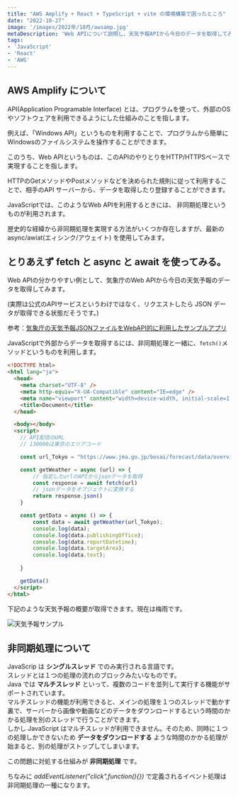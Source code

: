 ```yaml
---
title: "AWS Amplify + React + TypeScript + vite の環境構築で困ったところ"
date: "2022-10-27"
image: '/images/2022年/10月/awsamp.jpg'
metaDescription: 'Web APIについて説明し、天気予報APIから今日のデータを取得してみます'
tags: 
- 'JavaScript'
- 'React'
- 'AWS'
---
```


## AWS Amplify について

<red>API(Application Programable Interface)</red> とは、プログラムを使って、外部のOSやソフトウェアを利用できるようにした仕組みのことを指します。

例えば、「Windows API」というものを利用することで、プログラムから簡単にWindowsのファイルシステムを操作することができます。

このうち、<red><bold>Web API</bold></red>というものは、このAPIのやりとりをHTTP/HTTPSベースで実現することを指します。

HTTPの<yellow>Getメソッド</yellow>や<yellow>Postメソッド</yellow>などを決められた規則に従って利用することで、相手の<yellow>API サーバー</yellow>から、データを取得したり登録することができます。


JavaScriptでは、このようなWeb APIを利用するときには、 <red>非同期処理</red>というものが利用されます。

歴史的な経緯から非同期処理を実現する方法がいくつか存在しますが、最新の<red>async/awiat(エィシンク/アウェイト)</red> を使用してみます。

## とりあえず fetch と async と await を使ってみる。

Web APIの分かりやすい例として、気象庁のWeb APIから今日の天気予報のデータを取得してみます。

(実際は公式のAPIサービスというわけではなく、リクエストしたら JSON データが取得できる状態だそうです。)

参考：[気象庁の天気予報JSONファイルをWebAPI的に利用したサンプルアプリ](https://anko.education/apps/weather_api)


JavaScriptで外部からデータを取得するには、非同期処理と一緒に、<code>fetch()</code>メソッドというものを利用します。


```html
<!DOCTYPE html>
<html lang="ja">
  <head>
    <meta charset="UTF-8" />
    <meta http-equiv="X-UA-Compatible" content="IE=edge" />
    <meta name="viewport" content="width=device-width, initial-scale=1.0" />
    <title>Document</title>
  </head>

  <body></body>
  <script>
    // API配信のURL
    // 130000は東京のエリアコード

    const url_Tokyo = "https://www.jma.go.jp/bosai/forecast/data/overview_forecast/130000.json"

    const getWeather = async (url) => {
        // 指定したurlのAPIからjsonデータを取得
        const response = await fetch(url)
        // jsonデータをオブジェクトに変換する
        return response.json()
    }

    const getData = async () => {
        const data = await getWeather(url_Tokyo);
        console.log(data);
        console.log(data.publishingOffice);
        console.log(data.reportDatetime);
        console.log(data.targetArea);
        console.log(data.text);
        
    }

    getData()
  </script>
</html>
```

下記のような天気予報の概要が取得できます。現在は梅雨です。

![天気予報サンプル](/images/2021年/6月/tenkiyoho.png)

## 非同期処理について

JavaScrip は **シングルスレッド** でのみ実行される言語です。<br/>
スレッドとは１つの処理の流れのブロックみたいなものです。<br/>
Java では **マルチスレッド** といって、複数のコードを並列して実行する機能がサポートされています。<br/>
マルチスレッドの機能が利用できると、メインの処理を１つのスレッドで動かす裏で、サーバーから画像や動画などのデータをダウンロードするという時間のかかる処理を別のスレッドで行うことができます。<br/>
しかし JavaScript はマルチスレッドが利用できません。そのため、同時に１つの処理しかできないため **データをダウンロードする** ような時間のかかる処理が始まると、別の処理がストップしてしまいます。<br/>

この問題に対処する仕組みが **非同期処理** です。<br/>

ちなみに _addEventListener("click",function(){})_ で定義されるイベント処理は非同期処理の一種になります。<br/>
